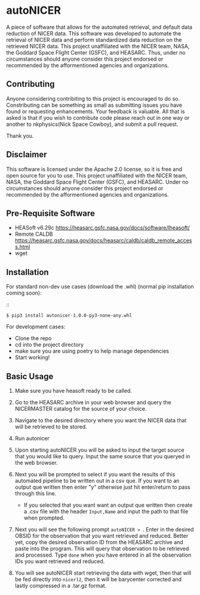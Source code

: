 # autoNICER
A piece of software that allows for the automated retrieval, and default data reduction of NICER data. This software was developed to automate the retrieval of NICER data and perform standardized data reduction on the retrieved NICER data. 
This project unaffiliated with the NICER team, NASA, the Goddard Space Flight Center (GSFC), and HEASARC. Thus, under no circumstances should anyone consider this project endorsed or recommended by the afformentioned agencies and organizations.

## Contributing
Anyone considering contribiting to this project is encouraged to do so.
Constributing can be something as small as submitting issues you have found or requesting enhancements. Your feedback is valuable.
All that is asked is that if you wish to contribute code please reach out in one way or another to nkphysics(Nick Space Cowboy), and submit a pull request.

Thank you. 

## Disclaimer
This software is licensed under the Apache 2.0 license, so it is free and open source for you to use.
This project unaffiliated with the NICER team, NASA, the Goddard Space Flight Center (GSFC), and HEASARC. Under no circumstances should anyone consider this project endorsed or recommended by the afformentioned agencies and organizations.

## Pre-Requisite Software
- HEASoft v6.29c <https://heasarc.gsfc.nasa.gov/docs/software/lheasoft/>
- Remote CALDB <https://heasarc.gsfc.nasa.gov/docs/heasarc/caldb/caldb_remote_access.html>
- wget

## Installation

For standard non-dev use cases (download the .whl) (normal pip installation coming soon):

::

	$ pip3 install autonicer-1.0.0-py3-none-any.whl

For development cases:
- Clone the repo
- cd into the project directory
- make sure you are using poetry to help manage dependencies
- Start working!

## Basic Usage

1. Make sure you have heasoft ready to be called.

2. Go to the HEASARC archive in your web browser and query the NICERMASTER catalog for the source of your choice.

2. Navigate to the desired directory where you want the NICER data that will be retrieved to be stored.

3. Run autonicer
	
4. Upon starting autoNICER you will be asked to input the  target source that you would like to query. Input the same source that you queryed in the web browser.

5. Next you will be prompted to select if you want the results of this automated pipeline to be written out in a csv que. If you want to an output que written then enter "y" otherwise just hit enter/return to pass through this line.

	- If you selected that you want want an output que written then create a .csv file with the header `Input,Name` and input the path to that file when prompted.

6. Next you will see the following prompt `autoNICER > `. Enter in the desired OBSID for the observation that you want retrieved and reduced. Better yet, copy the desired observation ID from the HEASARC archive and paste into the program. This will query that observation to be retrieved and processed. Type `done` when you have entered in all the observation IDs you want retrieved and reduced.
	
7. You will see autoNICER start retrieving the data with wget, then that will be fed directly into `nicerl2`, then it will be barycenter corrected and lastly compressed in a .tar.gz format.
